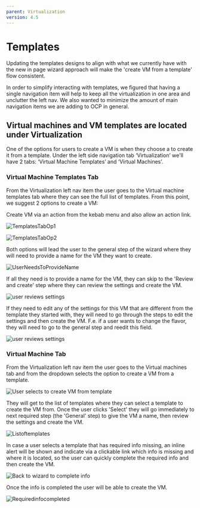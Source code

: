 ```yaml
---
parent: Virtualization
version: 4.5
---
```


# Templates

Updating the templates designs to align with what we currently have with the new in page wizard approach will make the 'create VM from a template' flow consistent.

In order to simplify interacting with templates, we figured that having a single navigation item will help to keep all the virtualization in one area and unclutter the left nav. We also wanted to minimize the amount of main navigation items we are adding to OCP in general.

## Virtual machines and VM templates are located under Virtualization

One of the options for users to create a VM is when they choose a to create it from a template.
Under the left side navigation tab ‘Virtualization’ we'll have 2 tabs: ‘Virtual Machine Templates’ and ‘Virtual Machines’.

### Virtual Machine Templates Tab

From the Virtualization left nav item the user goes to the Virtual machine templates tab where they can see the full list of templates.
From this point, we suggest 2 options to create a VM:

Create VM via an action from the kebab menu and also allow an action link.

![TemplatesTabOp1](img/TemplatesTabsOp1.png)

![TemplatesTabOp2](img/TemplatesTabsOp2.png)

Both options will lead the user to the general step of the wizard where they will need to provide a name for the VM they want to create.

![UserNeedsToProvideName](img/provide-name.png)

If all they need is to provide a name for the VM, they can skip to the 'Review and create' step where they can review the settings and create the VM.

![user reviews settings](img/CompletesReqiredInfoTemplate.png)

If they need to edit any of the settings for this VM that are different from the template they started with, they will need to go through the steps to edit the settings and then create the VM. F.e. if a user wants to change the flavor, they will need to go to the general step and reedit this field.

![user reviews settings](img/edit-t-before-creating-vm.png)

### Virtual Machine Tab

From the Virtualization left nav item the user goes to the Virtual machines tab and from the dropdown selects the option to create a VM from a template.

![User selects to create VM from template](img/Dropdown_CreateTemplate.png)

They will get to the list of templates where they can select a template to create the VM from. Once the user clicks 'Select' they will go immediately to next required step (the 'General' step) to give the VM a name, then review the settings and create the VM.

![Listoftemplates](img/select-t-from-wizard-list.png)

In case a user selects a template that has required info missing, an inline alert will be shown and indicate via a clickable link which info is missing and where it is located, so the user can quickly complete the required info and then create the VM.

![Back to wizard to complete info](img/Step-1-basic-template-3.png)

Once the info is completed the user will be able to create the VM.

![Requiredinfocompleted](img/CompletesReqiredInfoTemplate.png)
